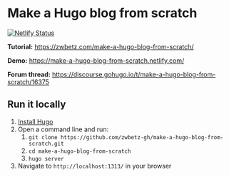 # Make a Hugo blog from scratch

[![Netlify Status](https://api.netlify.com/api/v1/badges/53882522-ddef-46ec-b8b0-d1a2e4b8af5b/deploy-status)](https://app.netlify.com/sites/make-a-hugo-blog-from-scratch/deploys)

**Tutorial:** https://zwbetz.com/make-a-hugo-blog-from-scratch/

**Demo:** https://make-a-hugo-blog-from-scratch.netlify.com/

**Forum thread:** https://discourse.gohugo.io/t/make-a-hugo-blog-from-scratch/16375

## Run it locally

1. [Install Hugo](https://gohugo.io/getting-started/installing/)
1. Open a command line and run:
    1. `git clone https://github.com/zwbetz-gh/make-a-hugo-blog-from-scratch.git`
    1. `cd make-a-hugo-blog-from-scratch`
    1. `hugo server`
1. Navigate to `http://localhost:1313/` in your browser
